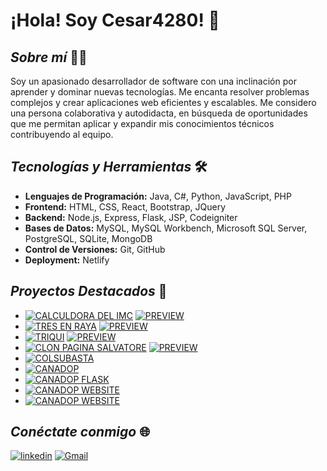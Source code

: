 # ¡Hola! Soy Cesar4280! 👋

## *Sobre mí* 👨‍💻
Soy un apasionado desarrollador de software con una inclinación por aprender y dominar nuevas tecnologías. Me encanta resolver problemas complejos y crear aplicaciones web eficientes y escalables. Me considero una persona colaborativa y autodidacta, en búsqueda de oportunidades que me permitan aplicar y expandir mis conocimientos técnicos contribuyendo al equipo.

## *Tecnologías y Herramientas* 🛠️
- **Lenguajes de Programación:** Java, C#, Python, JavaScript, PHP
- **Frontend:** HTML, CSS, React, Bootstrap, JQuery
- **Backend:** Node.js, Express, Flask, JSP, Codeigniter
- **Bases de Datos:** MySQL, MySQL Workbench, Microsoft SQL Server, PostgreSQL, SQLite, MongoDB
- **Control de Versiones:** Git, GitHub
- **Deployment:** Netlify

## *Proyectos Destacados* 🌟
- [![CALCULDORA DEL IMC](https://img.shields.io/badge/CALCULDORA%20DEL%20IMC-grey?style=for-the-badge&logo=javascript)](https://github.com/Cesar4280/steam-academy/tree/main/body_mass_corporal) [![PREVIEW](https://img.shields.io/badge/PREVISUALIZAR-FFD569?style=for-the-badge)](https://body-mass-corporal.netlify.app/)
- [![TRES EN RAYA](https://img.shields.io/badge/TRES%20EN%20RAYA-E1DCED?style=for-the-badge&logo=bootstrap)](https://github.com/Cesar4280/tic-tac-toe) [![PREVIEW](https://img.shields.io/badge/PREVISUALIZAR-FFD569?style=for-the-badge)](https://tic-tac-toe-vanilla-app.netlify.app/)
- [![TRIQUI](https://img.shields.io/badge/TRIQUI-blue?style=for-the-badge&logo=react)](https://github.com/Cesar4280/dev/tree/main/tic-tac-toe) [![PREVIEW](https://img.shields.io/badge/PREVISUALIZAR-FFD569?style=for-the-badge)](https://tic-tac-toe-by-cesar4280.netlify.app/)
- [![CLON PAGINA SALVATORE](https://img.shields.io/badge/CLON%20PAGINA%20SALVATORE-blue?style=for-the-badge&logo=react)](https://github.com/Cesar4280/pizzeria) [![PREVIEW](https://img.shields.io/badge/PREVISUALIZAR-FFD569?style=for-the-badge)](https://cfajardo.netlify.app/)
- [![COLSUBASTA](https://img.shields.io/badge/COLSUBASTA%20API%20RESTFULL-grey?style=for-the-badge&logo=nodedotjs)](https://github.com/Cesar4280/canadop-express-restfull-api)
- [![CANADOP](https://img.shields.io/badge/CANADOP%20API%20RESTFULL-grey?style=for-the-badge&logo=express)](https://github.com/Cesar4280/canadop-express-restfull-api)
- [![CANADOP FLASK](https://img.shields.io/badge/CANADOP%20API%20FLASK-grey?style=for-the-badge&logo=flask)](https://github.com/Cesar4280/rest-api-flask)
- [![CANADOP WEBSITE](https://img.shields.io/badge/CANADOP%20SITIO%20WEB-grey?style=for-the-badge&logo=codeigniter)](https://github.com/Cesar4280/website-canadop-codeigniter4)
- [![CANADOP WEBSITE](https://img.shields.io/badge/CANADOP%20SITIO%20WEB-grey?style=for-the-badge&logo=python)](https://github.com/Cesar4280/cine)

## *Conéctate conmigo* 🌐
[![linkedin](https://img.shields.io/badge/linkedin-0A66C2?style=for-the-badge&logo=linkedin&logoColor=white)](https://www.linkedin.com/in/cesar4280)
[![Gmail](https://img.shields.io/badge/gmail-EC5353?style=for-the-badge&logo=gmail&logoColor=white)](mailto:cesarjavierfajardoortiz@gmail.com?subject=Contactar%20con%20Cesar4280&body=Me%20gustar%C3%ADa%20que%20hicieras%20parte%20de%20mi%20equipo%20de%20trabajo)